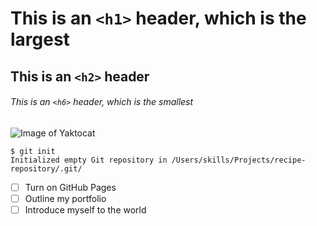 # This is an `<h1>` header, which is the largest
## This is an `<h2>` header
###### This is an `<h6>` header, which is the smallest 
![Image of Yaktocat](https://octodex.github.com/images/yaktocat.png)
```
$ git init
Initialized empty Git repository in /Users/skills/Projects/recipe-repository/.git/
```
- [ ] Turn on GitHub Pages
- [ ] Outline my portfolio
- [ ] Introduce myself to the world
